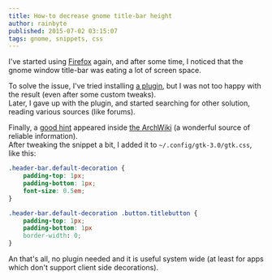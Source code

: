 ```yaml
---
title: How-to decrease gnome title-bar height
author: rainbyte
published: 2015-07-02 03:15:07
tags: gnome, snippets, css
---
```


I've started using [Firefox](https://www.mozilla.org/firefox) again, and after some time, I noticed that the gnome window title-bar was eating a lot of screen space.

<!-- more -->

To solve the issue, I've tried installing [a plugin](https://addons.mozilla.org/en-US/firefox/addon/hide-caption-titlebar-plus-sma/), but I was not too happy with the result (even after some custom tweaks).  
Later, I gave up with the plugin, and started searching for other solution, reading various sources (like forums).

Finally, a [good hint](https://wiki.archlinux.org/index.php/GNOME#Titlebar_height) appeared inside [the ArchWiki](https://wiki.archlinux.org) (a wonderful source of reliable information).  
After tweaking the snippet a bit, I added it to `~/.config/gtk-3.0/gtk.css`, like this:

```css
.header-bar.default-decoration {
    padding-top: 1px;
    padding-bottom: 1px;
    font-size: 0.5em;
}

.header-bar.default-decoration .button.titlebutton {
    padding-top: 1px;
    padding-bottom: 1px
    border-width: 0;
}
```

An that's all, no plugin needed and it is useful system wide (at least for apps which don't support client side decorations).







